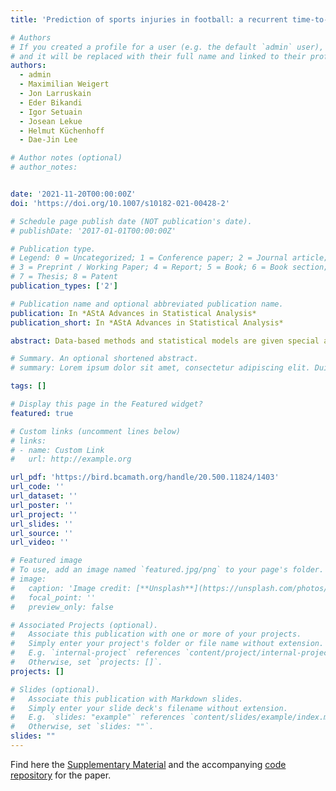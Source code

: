 ```yaml
---
title: 'Prediction of sports injuries in football: a recurrent time-to-event approach using regularized Cox models'

# Authors
# If you created a profile for a user (e.g. the default `admin` user), write the username (folder name) here
# and it will be replaced with their full name and linked to their profile.
authors:
  - admin
  - Maximilian Weigert
  - Jon Larruskain
  - Eder Bikandi
  - Igor Setuain
  - Josean Lekue
  - Helmut Küchenhoff
  - Dae-Jin Lee

# Author notes (optional)
# author_notes:


date: '2021-11-20T00:00:00Z'
doi: 'https://doi.org/10.1007/s10182-021-00428-2'

# Schedule page publish date (NOT publication's date).
# publishDate: '2017-01-01T00:00:00Z'

# Publication type.
# Legend: 0 = Uncategorized; 1 = Conference paper; 2 = Journal article;
# 3 = Preprint / Working Paper; 4 = Report; 5 = Book; 6 = Book section;
# 7 = Thesis; 8 = Patent
publication_types: ['2']

# Publication name and optional abbreviated publication name.
publication: In *AStA Advances in Statistical Analysis*
publication_short: In *AStA Advances in Statistical Analysis*

abstract: Data-based methods and statistical models are given special attention to the study of sports injuries to gain in-depth understanding of its risk factors and mechanisms. The objective of this work is to evaluate the use of shared frailty Cox models for the prediction of occurring sports injuries, and to compare their performance with different sets of variables selected by several regularized variable selection approaches. The study is motivated by specific characteristics commonly found for sports injury data, that usually include reduced sample size and even fewer number of injuries, coupled with a large number of potentially influential variables. Hence, we conduct a simulation study to address these statistical challenges and to explore regularized Cox model strategies together with shared frailty models in different controlled situations. We show that predictive performance greatly improves as more player observations are available. Methods that result in sparse models and favour interpretability, e.g. Best Subset Selection and Boosting, are preferred when the sample size is small. We include a real case study of injuries of female football players of a Spanish football club.

# Summary. An optional shortened abstract.
# summary: Lorem ipsum dolor sit amet, consectetur adipiscing elit. Duis posuere tellus ac convallis placerat. Proin tincidunt magna sed ex sollicitudin condimentum.

tags: []

# Display this page in the Featured widget?
featured: true

# Custom links (uncomment lines below)
# links:
# - name: Custom Link
#   url: http://example.org

url_pdf: 'https://bird.bcamath.org/handle/20.500.11824/1403'
url_code: ''
url_dataset: ''
url_poster: ''
url_project: ''
url_slides: ''
url_source: ''
url_video: ''

# Featured image
# To use, add an image named `featured.jpg/png` to your page's folder.
# image:
#   caption: 'Image credit: [**Unsplash**](https://unsplash.com/photos/pLCdAaMFLTE)'
#   focal_point: ''
#   preview_only: false

# Associated Projects (optional).
#   Associate this publication with one or more of your projects.
#   Simply enter your project's folder or file name without extension.
#   E.g. `internal-project` references `content/project/internal-project/index.md`.
#   Otherwise, set `projects: []`.
projects: []

# Slides (optional).
#   Associate this publication with Markdown slides.
#   Simply enter your slide deck's filename without extension.
#   E.g. `slides: "example"` references `content/slides/example/index.md`.
#   Otherwise, set `slides: ""`.
slides: ""
---
```



Find here the [Supplementary Material](https://github.com/lzumeta/TimeToEvent-InjurySim/blob/main/SupplementaryMaterial/Zumeta-Olaskoaga2021-SupplementaryMaterial.pdf)
and the accompanying 
[code repository](https://github.com/lzumeta/TimeToEvent-InjurySim) for the paper.

